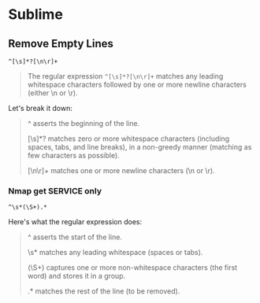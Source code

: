 # Sublime
## Remove Empty Lines
```
^[\s]*?[\n\r]+
```
> The regular expression `^[\s]*?[\n\r]+` matches any leading whitespace characters followed by one or more newline characters (either \n or \r). 

Let's break it down:

> ^ asserts the beginning of the line.
> 
> [\s]*? matches zero or more whitespace characters (including spaces, tabs, and line breaks), in a non-greedy manner (matching as few characters as possible).
> 
> [\n\r]+ matches one or more newline characters (\n or \r).

### Nmap get SERVICE only
```
^\s*(\S+).*
```

Here's what the regular expression does:

> ^ asserts the start of the line.
> 
> \s* matches any leading whitespace (spaces or tabs).
> 
> (\S+) captures one or more non-whitespace characters (the first word) and stores it in a group.
> 
> .* matches the rest of the line (to be removed).

```

```
```

```
```


```

```
